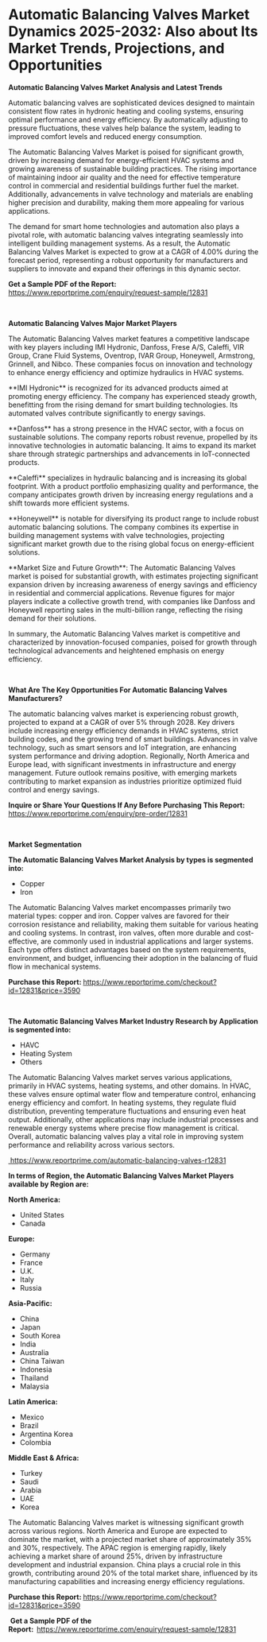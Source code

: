 <p><h1>Automatic Balancing Valves Market Dynamics 2025-2032: Also about Its Market Trends, Projections, and Opportunities</h1></p><p><strong>Automatic Balancing Valves Market Analysis and Latest Trends</strong></p>
<p><p>Automatic balancing valves are sophisticated devices designed to maintain consistent flow rates in hydronic heating and cooling systems, ensuring optimal performance and energy efficiency. By automatically adjusting to pressure fluctuations, these valves help balance the system, leading to improved comfort levels and reduced energy consumption. </p><p>The Automatic Balancing Valves Market is poised for significant growth, driven by increasing demand for energy-efficient HVAC systems and growing awareness of sustainable building practices. The rising importance of maintaining indoor air quality and the need for effective temperature control in commercial and residential buildings further fuel the market. Additionally, advancements in valve technology and materials are enabling higher precision and durability, making them more appealing for various applications.</p><p>The demand for smart home technologies and automation also plays a pivotal role, with automatic balancing valves integrating seamlessly into intelligent building management systems. As a result, the Automatic Balancing Valves Market is expected to grow at a CAGR of 4.00% during the forecast period, representing a robust opportunity for manufacturers and suppliers to innovate and expand their offerings in this dynamic sector.</p></p>
<p><strong>Get a Sample PDF of the Report:&nbsp;</strong> <a href="https://www.reportprime.com/enquiry/request-sample/12831?utm_campaign=4544&utm_medium=2&utm_source=Github&utm_content=ia&utm_term=17052025&utm_id=automatic-balancing-valves">https://www.reportprime.com/enquiry/request-sample/12831</a></p>
<p>&nbsp;</p>
<p><strong>Automatic Balancing Valves Major Market Players</strong></p>
<p><p>The Automatic Balancing Valves market features a competitive landscape with key players including IMI Hydronic, Danfoss, Frese A/S, Caleffi, VIR Group, Crane Fluid Systems, Oventrop, IVAR Group, Honeywell, Armstrong, Grinnell, and Nibco. These companies focus on innovation and technology to enhance energy efficiency and optimize hydraulics in HVAC systems.</p><p>**IMI Hydronic** is recognized for its advanced products aimed at promoting energy efficiency. The company has experienced steady growth, benefitting from the rising demand for smart building technologies. Its automated valves contribute significantly to energy savings.</p><p>**Danfoss** has a strong presence in the HVAC sector, with a focus on sustainable solutions. The company reports robust revenue, propelled by its innovative technologies in automatic balancing. It aims to expand its market share through strategic partnerships and advancements in IoT-connected products.</p><p>**Caleffi** specializes in hydraulic balancing and is increasing its global footprint. With a product portfolio emphasizing quality and performance, the company anticipates growth driven by increasing energy regulations and a shift towards more efficient systems. </p><p>**Honeywell** is notable for diversifying its product range to include robust automatic balancing solutions. The company combines its expertise in building management systems with valve technologies, projecting significant market growth due to the rising global focus on energy-efficient solutions.</p><p>**Market Size and Future Growth**: The Automatic Balancing Valves market is poised for substantial growth, with estimates projecting significant expansion driven by increasing awareness of energy savings and efficiency in residential and commercial applications. Revenue figures for major players indicate a collective growth trend, with companies like Danfoss and Honeywell reporting sales in the multi-billion range, reflecting the rising demand for their solutions.</p><p>In summary, the Automatic Balancing Valves market is competitive and characterized by innovation-focused companies, poised for growth through technological advancements and heightened emphasis on energy efficiency.</p></p>
<p>&nbsp;</p>
<p><strong>What Are The Key Opportunities For Automatic Balancing Valves Manufacturers?</strong></p>
<p><p>The automatic balancing valves market is experiencing robust growth, projected to expand at a CAGR of over 5% through 2028. Key drivers include increasing energy efficiency demands in HVAC systems, strict building codes, and the growing trend of smart buildings. Advances in valve technology, such as smart sensors and IoT integration, are enhancing system performance and driving adoption. Regionally, North America and Europe lead, with significant investments in infrastructure and energy management. Future outlook remains positive, with emerging markets contributing to market expansion as industries prioritize optimized fluid control and energy savings.</p></p>
<p><strong>Inquire or Share Your Questions If Any Before Purchasing This Report:</strong> <a href="https://www.reportprime.com/enquiry/pre-order/12831?utm_campaign=4544&utm_medium=2&utm_source=Github&utm_content=ia&utm_term=17052025&utm_id=automatic-balancing-valves">https://www.reportprime.com/enquiry/pre-order/12831</a></p>
<p>&nbsp;</p>
<p><strong>Market Segmentation</strong></p>
<p><strong>The Automatic Balancing Valves Market Analysis by types is segmented into:</strong></p>
<p><ul><li>Copper</li><li>Iron</li></ul></p>
<p><p>The Automatic Balancing Valves market encompasses primarily two material types: copper and iron. Copper valves are favored for their corrosion resistance and reliability, making them suitable for various heating and cooling systems. In contrast, iron valves, often more durable and cost-effective, are commonly used in industrial applications and larger systems. Each type offers distinct advantages based on the system requirements, environment, and budget, influencing their adoption in the balancing of fluid flow in mechanical systems.</p></p>
<p><strong>Purchase this Report:&nbsp;</strong><a href="https://www.reportprime.com/checkout?id=12831&price=3590&utm_campaign=4544&utm_medium=2&utm_source=Github&utm_content=ia&utm_term=17052025&utm_id=automatic-balancing-valves">https://www.reportprime.com/checkout?id=12831&price=3590</a></p>
<p>&nbsp;</p>
<p><strong>The Automatic Balancing Valves Market Industry Research by Application is segmented into:</strong></p>
<p><ul><li>HAVC</li><li>Heating System</li><li>Others</li></ul></p>
<p><p>The Automatic Balancing Valves market serves various applications, primarily in HVAC systems, heating systems, and other domains. In HVAC, these valves ensure optimal water flow and temperature control, enhancing energy efficiency and comfort. In heating systems, they regulate fluid distribution, preventing temperature fluctuations and ensuring even heat output. Additionally, other applications may include industrial processes and renewable energy systems where precise flow management is critical. Overall, automatic balancing valves play a vital role in improving system performance and reliability across various sectors.</p></p>
<p><a href="https://www.reportprime.com/automatic-balancing-valves-r12831?utm_campaign=4544&utm_medium=2&utm_source=Github&utm_content=ia&utm_term=17052025&utm_id=automatic-balancing-valves">&nbsp;https://www.reportprime.com/automatic-balancing-valves-r12831</a></p>
<p><strong>In terms of Region, the Automatic Balancing Valves Market Players available by Region are:</strong></p>
<p>
    <p> <strong> North America: </strong>
        <ul>
            <li>United States</li>
            <li>Canada</li>
        </ul>
        </p> 
    <p> <strong> Europe: </strong>
        <ul>
            <li>Germany</li>
            <li>France</li>
            <li>U.K.</li>
            <li>Italy</li>
            <li>Russia</li>
        </ul>
        </p> 
    <p> <strong> Asia-Pacific: </strong>
        <ul>
            <li>China</li>
            <li>Japan</li>
            <li>South Korea</li>
            <li>India</li>
            <li>Australia</li>
            <li>China Taiwan</li>
            <li>Indonesia</li>
            <li>Thailand</li>
            <li>Malaysia</li>
        </ul>
        </p> 
    <p> <strong> Latin America: </strong>
        <ul>
            <li>Mexico</li>
            <li>Brazil</li>
            <li>Argentina Korea</li>
            <li>Colombia</li>
        </ul>
        </p> 
    <p> <strong> Middle East & Africa: </strong>
        <ul>
            <li>Turkey</li>
            <li>Saudi</li>
            <li>Arabia</li>
            <li>UAE</li>
            <li>Korea</li>
        </ul>
    </p>
    </p>
<p><p>The Automatic Balancing Valves market is witnessing significant growth across various regions. North America and Europe are expected to dominate the market, with a projected market share of approximately 35% and 30%, respectively. The APAC region is emerging rapidly, likely achieving a market share of around 25%, driven by infrastructure development and industrial expansion. China plays a crucial role in this growth, contributing around 20% of the total market share, influenced by its manufacturing capabilities and increasing energy efficiency regulations.</p></p>
<p><strong>Purchase this Report: </strong><a href="https://www.reportprime.com/checkout?id=12831&price=3590&utm_campaign=4544&utm_medium=2&utm_source=Github&utm_content=ia&utm_term=17052025&utm_id=automatic-balancing-valves">https://www.reportprime.com/checkout?id=12831&price=3590</a></p>
<p>&nbsp;<strong>Get a Sample PDF of the Report:&nbsp;&nbsp;</strong><a href="https://www.reportprime.com/enquiry/request-sample/12831?utm_campaign=4544&utm_medium=2&utm_source=Github&utm_content=ia&utm_term=17052025&utm_id=automatic-balancing-valves">https://www.reportprime.com/enquiry/request-sample/12831</a></p>
<p><strong></strong></p>
<p><p></p><p></p><p></p></p>